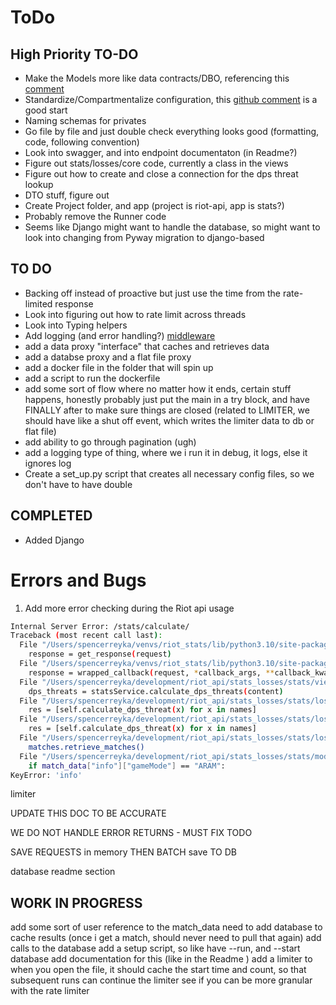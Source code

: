 # ToDo


## High Priority TO-DO
- Make the Models more like data contracts/DBO, referencing this [comment](https://github.com/SpencerReyka/riot-api-match-analysis/pull/5#discussion_r1482350383)
- Standardize/Compartmentalize configuration, this [github comment](https://github.com/SpencerReyka/riot-api-match-analysis/pull/4#discussion_r1480017890) is a good start
- Naming schemas for privates
- Go file by file and just double check everything looks good (formatting, code, following convention)
- Look into swagger, and into endpoint documentaton (in Readme?)
- Figure out stats/losses/core code, currently a class in the views
- Figure out how to create and close a connection for the dps threat lookup
- DTO stuff, figure out 
- Create Project folder, and app (project is riot-api, app is stats?)
- Probably remove the Runner code
- Seems like Django might want to handle the database, so might want to look into changing from Pyway migration to django-based


## TO DO 
- Backing off instead of proactive but just use the time from the rate-limited response 
- Look into figuring out how to rate limit across threads 
- Look into Typing helpers
- Add logging (and error handling?) [middleware](https://medium.com/@techWithAditya/middleware-magic-how-to-use-django-middleware-for-advanced-error-handling-and-exception-management-78573a27204e#:~:text=Django%20provides%20a%20default%20error,middleware%20can%20be%20very%20useful.)
- add a data proxy "interface" that caches and retrieves data 
- add a databse proxy and a flat file proxy 
- add a docker file in the folder that will spin up 
- add a script to run the dockerfile 
- add some sort of flow where no matter how it ends, certain stuff happens, honestly probably just put the main in a try block, and have FINALLY after to make sure things are closed
(related to LIMITER, we should have like a shut off event, which writes the limiter data to db or flat file)
- add ability to go through pagination (ugh)
- add a logging type of thing, where we i run it in debug, it logs, else it ignores log 
- Create a set_up.py script that creates all necessary config files, so we don't have to have double

## COMPLETED 
- Added Django


# Errors and Bugs 

1) Add more error checking during the Riot api usage

```bash
Internal Server Error: /stats/calculate/
Traceback (most recent call last):
  File "/Users/spencerreyka/venvs/riot_stats/lib/python3.10/site-packages/django/core/handlers/exception.py", line 55, in inner
    response = get_response(request)
  File "/Users/spencerreyka/venvs/riot_stats/lib/python3.10/site-packages/django/core/handlers/base.py", line 197, in _get_response
    response = wrapped_callback(request, *callback_args, **callback_kwargs)
  File "/Users/spencerreyka/development/riot_api/stats_losses/stats/views.py", line 22, in calculate
    dps_threats = statsService.calculate_dps_threats(content)
  File "/Users/spencerreyka/development/riot_api/stats_losses/stats/losses/core.py", line 20, in calculate_dps_threats
    res = [self.calculate_dps_threat(x) for x in names]
  File "/Users/spencerreyka/development/riot_api/stats_losses/stats/losses/core.py", line 20, in <listcomp>
    res = [self.calculate_dps_threat(x) for x in names]
  File "/Users/spencerreyka/development/riot_api/stats_losses/stats/losses/core.py", line 32, in calculate_dps_threat
    matches.retrieve_matches()
  File "/Users/spencerreyka/development/riot_api/stats_losses/stats/models/match_history.py", line 20, in retrieve_matches
    if match_data["info"]["gameMode"] == "ARAM":
KeyError: 'info'
```



limiter 

UPDATE THIS DOC TO BE ACCURATE

WE DO NOT HANDLE ERROR RETURNS - MUST FIX TODO 

SAVE REQUESTS in memory THEN BATCH save TO DB 

database readme section


## WORK IN PROGRESS
add some sort of user reference to the match_data
need to add database to cache results (once i get a match, should never need to pull that again)
add calls to the database 
add a setup script, so like have --run, and --start database
add documentation for this (like in the Readme )
add a limiter to when you open the file, it should cache the start time and count, so that subsequent runs can continue the limiter
see if you can be more granular with the rate limiter
